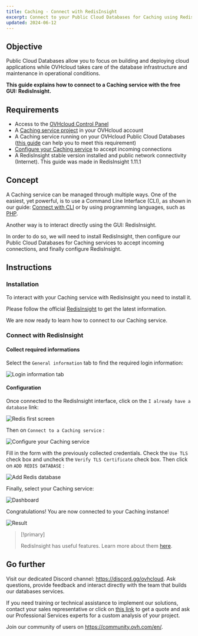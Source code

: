 ```yaml
---
title: Caching - Connect with RedisInsight
excerpt: Connect to your Public Cloud Databases for Caching using RedisInsight
updated: 2024-06-12
---
```


## Objective

Public Cloud Databases allow you to focus on building and deploying cloud applications while OVHcloud takes care of the database infrastructure and maintenance in operational conditions.

**This guide explains how to connect to a Caching service with the free GUI: RedisInsight.**

## Requirements

- Access to the [OVHcloud Control Panel](/links/manager)
- A [Caching service project](https://www.ovhcloud.com/en-ca/public-cloud/) in your OVHcloud account
- A Caching service running on your OVHcloud Public Cloud Databases ([this guide](/pages/public_cloud/public_cloud_databases/databases_01_order_control_panel) can help you to meet this requirement)
- [Configure your Caching service](/pages/public_cloud/public_cloud_databases/redis_08_prepare_for_incoming_connections) to accept incoming connections
- A RedisInsight stable version installed and public network connectivity (Internet). This guide was made in RedisInsight 1.11.1

## Concept

A Caching service can be managed through multiple ways.
One of the easiest, yet powerful, is to use a Command Line Interface (CLI), as shown in our guide: [Connect with CLI](/pages/public_cloud/public_cloud_databases/redis_03_connect_cli) or by using programming languages, such as [PHP](/pages/public_cloud/public_cloud_databases/redis_04_connect_php).

Another way is to interact directly using the GUI: RedisInsight.

In order to do so, we will need to install RedisInsight, then configure our Public Cloud Databases for Caching services to accept incoming connections, and finally configure RedisInsight.

## Instructions

### Installation

To interact with your Caching service with RedisInsight you need to install it.

Please follow the official [RedisInsight](https://docs.redis.com/latest/ri/installing) to get the latest information.

We are now ready to learn how to connect to our Caching service.

### Connect with RedisInsight

#### Collect required informations

Select the `General information` tab to find the required login information:

![Login information tab](images/redis_06_connect_redisinsight-20220209095337130.png)

#### Configuration

Once connected to the RedisInsight interface, click on the `I already have a database` link:

![Redis first screen](images/redis_06_connect_redisinsight-20220207114821477.png)

Then on `Connect to a Caching service` :

![Configure your Caching service](images/redis_06_connect_redisinsight-2022020711515517.png)

Fill in the form with the previously collected credentials. Check the `Use TLS` check box and uncheck the `Verify TLS Certificate` check box. Then click on `ADD REDIS DATABASE` :

![Add Redis database](images/redis_06_connect_redisinsight-20220207120005204.png)

Finally, select your Caching service:

![Dashboard](images/redis_06_connect_redisinsight-20220209095424435.png)

Congratulations! You are now connected to your Caching instance!

![Result](images/redis_06_connect_redisinsight-20220209095533690.png)

> [!primary]
>
> RedisInsight has useful features.
> Learn more about them [here](https://redis.com/redis-enterprise/redis-insight/).

## Go further

Visit our dedicated Discord channel: <https://discord.gg/ovhcloud>. Ask questions, provide feedback and interact directly with the team that builds our databases services.

If you need training or technical assistance to implement our solutions, contact your sales representative or click on [this link](/links/professional-services) to get a quote and ask our Professional Services experts for a custom analysis of your project.

Join our community of users on <https://community.ovh.com/en/>.
